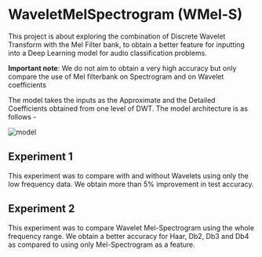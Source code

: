 # WaveletMelSpectrogram (WMel-S)
 This project is about exploring the combination of Discrete Wavelet Transform with the Mel Filter bank, to obtain a better feature for inputting into a Deep Learning model for audio classification problems.
 
**Important note**: We do not aim to obtain a very high accuracy but only compare the use of Mel filterbank on Spectrogram and on Wavelet coefficients

The model takes the inputs as the Approximate and the Detailed Coefficients obtained from one level of DWT. The model architecture is as follows - 

![model](https://user-images.githubusercontent.com/88517272/210361192-1f7ca39f-1113-4b30-847b-70fe58b11e2c.jpeg)

## Experiment 1
This experiment was to compare with and without Wavelets using only the low frequency data. We obtain more than 5% improvement in test accuracy.

## Experiment 2
This experiment was to compare Wavelet Mel-Spectrogram using the whole frequency range. We obtain a better accuracy for Haar, Db2, Db3 and Db4 as compared to using only Mel-Spectrogram as a feature.
